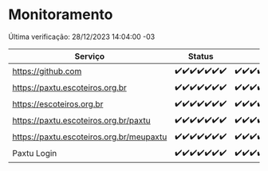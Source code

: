 # Monitoramento

Última verificação: 28/12/2023 14:04:00 -03

|Serviço|Status|Últimas 24h|
|---|---|---|
|https://github.com|<span title="2023-12-21: OK=24">✔️</span><span title="2023-12-22: OK=24">✔️</span><span title="2023-12-23: OK=24">✔️</span><span title="2023-12-24: OK=24">✔️</span><span title="2023-12-25: OK=24">✔️</span><span title="2023-12-26: OK=24">✔️</span><span title="2023-12-27: OK=18">✔️</span>|<span title="27/12/2023 15:07:00 -03 : 200">✔️</span><span title="27/12/2023 16:03:00 -03 : 200">✔️</span><span title="27/12/2023 17:06:00 -03 : 200">✔️</span><span title="27/12/2023 18:04:00 -03 : 200">✔️</span><span title="27/12/2023 19:04:00 -03 : 200">✔️</span><span title="27/12/2023 20:06:00 -03 : 200">✔️</span><span title="27/12/2023 21:29:00 -03 : 200">✔️</span><span title="27/12/2023 22:42:00 -03 : 200">✔️</span><span title="27/12/2023 23:17:00 -03 : 200">✔️</span><span title="28/12/2023 00:07:00 -03 : 200">✔️</span><span title="28/12/2023 01:08:00 -03 : 200">✔️</span><span title="28/12/2023 02:06:00 -03 : 200">✔️</span><span title="28/12/2023 03:08:00 -03 : 200">✔️</span><span title="28/12/2023 04:06:00 -03 : 200">✔️</span><span title="28/12/2023 05:08:00 -03 : 200">✔️</span><span title="28/12/2023 06:06:00 -03 : 200">✔️</span><span title="28/12/2023 07:07:00 -03 : 200">✔️</span><span title="28/12/2023 08:03:00 -03 : 200">✔️</span><span title="28/12/2023 09:10:00 -03 : 200">✔️</span><span title="28/12/2023 10:07:00 -03 : 200">✔️</span><span title="28/12/2023 11:05:00 -03 : 200">✔️</span><span title="28/12/2023 12:06:00 -03 : 200">✔️</span><span title="28/12/2023 13:07:00 -03 : 200">✔️</span><span title="28/12/2023 14:04:00 -03 : 200">✔️</span>|
|https://paxtu.escoteiros.org.br|<span title="2023-12-21: OK=24">✔️</span><span title="2023-12-22: OK=24">✔️</span><span title="2023-12-23: OK=24">✔️</span><span title="2023-12-24: OK=24">✔️</span><span title="2023-12-25: OK=24">✔️</span><span title="2023-12-26: OK=24">✔️</span><span title="2023-12-27: OK=18">✔️</span>|<span title="27/12/2023 15:07:00 -03 : 200">✔️</span><span title="27/12/2023 16:03:00 -03 : 200">✔️</span><span title="27/12/2023 17:06:00 -03 : 200">✔️</span><span title="27/12/2023 18:04:00 -03 : 200">✔️</span><span title="27/12/2023 19:04:00 -03 : 200">✔️</span><span title="27/12/2023 20:06:00 -03 : 200">✔️</span><span title="27/12/2023 21:29:00 -03 : 200">✔️</span><span title="27/12/2023 22:42:00 -03 : 200">✔️</span><span title="27/12/2023 23:17:00 -03 : 200">✔️</span><span title="28/12/2023 00:07:00 -03 : 200">✔️</span><span title="28/12/2023 01:08:00 -03 : 200">✔️</span><span title="28/12/2023 02:06:00 -03 : 200">✔️</span><span title="28/12/2023 03:08:00 -03 : 200">✔️</span><span title="28/12/2023 04:06:00 -03 : 200">✔️</span><span title="28/12/2023 05:08:00 -03 : 200">✔️</span><span title="28/12/2023 06:06:00 -03 : 200">✔️</span><span title="28/12/2023 07:07:00 -03 : 200">✔️</span><span title="28/12/2023 08:03:00 -03 : 200">✔️</span><span title="28/12/2023 09:10:00 -03 : 200">✔️</span><span title="28/12/2023 10:07:00 -03 : 200">✔️</span><span title="28/12/2023 11:05:00 -03 : 200">✔️</span><span title="28/12/2023 12:06:00 -03 : 200">✔️</span><span title="28/12/2023 13:07:00 -03 : 200">✔️</span><span title="28/12/2023 14:04:00 -03 : 200">✔️</span>|
|https://escoteiros.org.br|<span title="2023-12-21: OK=24">✔️</span><span title="2023-12-22: OK=24">✔️</span><span title="2023-12-23: OK=24">✔️</span><span title="2023-12-24: OK=24">✔️</span><span title="2023-12-25: OK=24">✔️</span><span title="2023-12-26: OK=24">✔️</span><span title="2023-12-27: OK=18">✔️</span>|<span title="27/12/2023 15:07:00 -03 : 200">✔️</span><span title="27/12/2023 16:03:00 -03 : 200">✔️</span><span title="27/12/2023 17:06:00 -03 : 200">✔️</span><span title="27/12/2023 18:04:00 -03 : 200">✔️</span><span title="27/12/2023 19:04:00 -03 : 200">✔️</span><span title="27/12/2023 20:06:00 -03 : 200">✔️</span><span title="27/12/2023 21:29:00 -03 : 200">✔️</span><span title="27/12/2023 22:42:00 -03 : 200">✔️</span><span title="27/12/2023 23:17:00 -03 : 200">✔️</span><span title="28/12/2023 00:07:00 -03 : 200">✔️</span><span title="28/12/2023 01:08:00 -03 : 200">✔️</span><span title="28/12/2023 02:06:00 -03 : 200">✔️</span><span title="28/12/2023 03:08:00 -03 : 200">✔️</span><span title="28/12/2023 04:06:00 -03 : 200">✔️</span><span title="28/12/2023 05:08:00 -03 : 200">✔️</span><span title="28/12/2023 06:06:00 -03 : 200">✔️</span><span title="28/12/2023 07:07:00 -03 : 200">✔️</span><span title="28/12/2023 08:03:00 -03 : 200">✔️</span><span title="28/12/2023 09:10:00 -03 : 200">✔️</span><span title="28/12/2023 10:07:00 -03 : 200">✔️</span><span title="28/12/2023 11:05:00 -03 : 200">✔️</span><span title="28/12/2023 12:06:00 -03 : 200">✔️</span><span title="28/12/2023 13:07:00 -03 : 200">✔️</span><span title="28/12/2023 14:04:00 -03 : 200">✔️</span>|
|https://paxtu.escoteiros.org.br/paxtu|<span title="2023-12-21: OK=24">✔️</span><span title="2023-12-22: OK=24">✔️</span><span title="2023-12-23: OK=24">✔️</span><span title="2023-12-24: OK=24">✔️</span><span title="2023-12-25: OK=24">✔️</span><span title="2023-12-26: OK=24">✔️</span><span title="2023-12-27: OK=18">✔️</span>|<span title="27/12/2023 15:07:00 -03 : 200">✔️</span><span title="27/12/2023 16:03:00 -03 : 200">✔️</span><span title="27/12/2023 17:06:00 -03 : 200">✔️</span><span title="27/12/2023 18:04:00 -03 : 200">✔️</span><span title="27/12/2023 19:04:00 -03 : 200">✔️</span><span title="27/12/2023 20:06:00 -03 : 200">✔️</span><span title="27/12/2023 21:29:00 -03 : 200">✔️</span><span title="27/12/2023 22:42:00 -03 : 200">✔️</span><span title="27/12/2023 23:17:00 -03 : 200">✔️</span><span title="28/12/2023 00:07:00 -03 : 200">✔️</span><span title="28/12/2023 01:08:00 -03 : 200">✔️</span><span title="28/12/2023 02:06:00 -03 : 200">✔️</span><span title="28/12/2023 03:08:00 -03 : 200">✔️</span><span title="28/12/2023 04:06:00 -03 : 200">✔️</span><span title="28/12/2023 05:08:00 -03 : 200">✔️</span><span title="28/12/2023 06:06:00 -03 : 200">✔️</span><span title="28/12/2023 07:07:00 -03 : 200">✔️</span><span title="28/12/2023 08:03:00 -03 : 200">✔️</span><span title="28/12/2023 09:10:00 -03 : 200">✔️</span><span title="28/12/2023 10:07:00 -03 : 200">✔️</span><span title="28/12/2023 11:05:00 -03 : 200">✔️</span><span title="28/12/2023 12:06:00 -03 : 200">✔️</span><span title="28/12/2023 13:07:00 -03 : 200">✔️</span><span title="28/12/2023 14:04:00 -03 : 200">✔️</span>|
|https://paxtu.escoteiros.org.br/meupaxtu|<span title="2023-12-21: OK=24">✔️</span><span title="2023-12-22: OK=24">✔️</span><span title="2023-12-23: OK=24">✔️</span><span title="2023-12-24: OK=24">✔️</span><span title="2023-12-25: OK=24">✔️</span><span title="2023-12-26: OK=24">✔️</span><span title="2023-12-27: OK=18">✔️</span>|<span title="27/12/2023 15:07:00 -03 : 200">✔️</span><span title="27/12/2023 16:03:00 -03 : 200">✔️</span><span title="27/12/2023 17:06:00 -03 : 200">✔️</span><span title="27/12/2023 18:04:00 -03 : 200">✔️</span><span title="27/12/2023 19:04:00 -03 : 200">✔️</span><span title="27/12/2023 20:06:00 -03 : 200">✔️</span><span title="27/12/2023 21:29:00 -03 : 200">✔️</span><span title="27/12/2023 22:42:00 -03 : 200">✔️</span><span title="27/12/2023 23:17:00 -03 : 200">✔️</span><span title="28/12/2023 00:07:00 -03 : 200">✔️</span><span title="28/12/2023 01:08:00 -03 : 200">✔️</span><span title="28/12/2023 02:06:00 -03 : 200">✔️</span><span title="28/12/2023 03:08:00 -03 : 200">✔️</span><span title="28/12/2023 04:06:00 -03 : 200">✔️</span><span title="28/12/2023 05:08:00 -03 : 200">✔️</span><span title="28/12/2023 06:06:00 -03 : 200">✔️</span><span title="28/12/2023 07:07:00 -03 : 200">✔️</span><span title="28/12/2023 08:03:00 -03 : 200">✔️</span><span title="28/12/2023 09:10:00 -03 : 200">✔️</span><span title="28/12/2023 10:07:00 -03 : 200">✔️</span><span title="28/12/2023 11:05:00 -03 : 200">✔️</span><span title="28/12/2023 12:06:00 -03 : 200">✔️</span><span title="28/12/2023 13:07:00 -03 : 200">✔️</span><span title="28/12/2023 14:04:00 -03 : 200">✔️</span>|
|Paxtu Login|<span title="2023-12-21: OK=24">✔️</span><span title="2023-12-22: OK=24">✔️</span><span title="2023-12-23: OK=24">✔️</span><span title="2023-12-24: OK=24">✔️</span><span title="2023-12-25: OK=24">✔️</span><span title="2023-12-26: OK=24">✔️</span><span title="2023-12-27: OK=18">✔️</span>|<span title="27/12/2023 15:07:00 -03 : 200">✔️</span><span title="27/12/2023 16:03:00 -03 : 200">✔️</span><span title="27/12/2023 17:06:00 -03 : 200">✔️</span><span title="27/12/2023 18:04:00 -03 : 200">✔️</span><span title="27/12/2023 19:04:00 -03 : 200">✔️</span><span title="27/12/2023 20:06:00 -03 : 200">✔️</span><span title="27/12/2023 21:29:00 -03 : 200">✔️</span><span title="27/12/2023 22:42:00 -03 : 200">✔️</span><span title="27/12/2023 23:17:00 -03 : 200">✔️</span><span title="28/12/2023 00:07:00 -03 : 200">✔️</span><span title="28/12/2023 01:08:00 -03 : 200">✔️</span><span title="28/12/2023 02:06:00 -03 : 200">✔️</span><span title="28/12/2023 03:08:00 -03 : 200">✔️</span><span title="28/12/2023 04:06:00 -03 : 200">✔️</span><span title="28/12/2023 05:08:00 -03 : 200">✔️</span><span title="28/12/2023 06:06:00 -03 : 200">✔️</span><span title="28/12/2023 07:07:00 -03 : 200">✔️</span><span title="28/12/2023 08:03:00 -03 : 200">✔️</span><span title="28/12/2023 09:10:00 -03 : 200">✔️</span><span title="28/12/2023 10:07:00 -03 : 200">✔️</span><span title="28/12/2023 11:05:00 -03 : 200">✔️</span><span title="28/12/2023 12:06:00 -03 : 200">✔️</span><span title="28/12/2023 13:07:00 -03 : 200">✔️</span><span title="28/12/2023 14:04:00 -03 : 200">✔️</span>|
